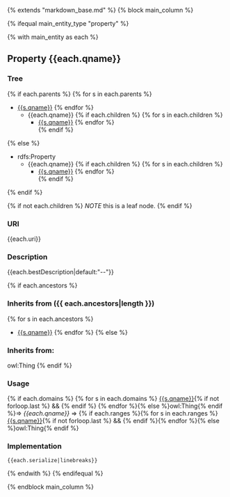 {% extends "markdown_base.md" %}
{% block main_column %}


{% ifequal main_entity_type "property"  %}
    
{% with main_entity as each  %}

## Property {{each.qname}}


### Tree
{% if each.parents %}
{% for s in each.parents %}
* [{{s.qname}}]({{s.slug}}.md)
{% endfor %}
    * {{each.qname}}
{% if each.children  %}
{% for s in each.children %}
        * [{{s.qname}}]({{s.slug}}.md) 
{% endfor %}        
{% endif %}

{% else %}
* rdfs:Property
    * {{each.qname}}
{% if each.children  %}
{% for s in each.children %}
        * [{{s.qname}}]({{s.slug}}.md) 
{% endfor %}        
{% endif %}

{% endif %}

{% if not each.children  %}
*NOTE* this is a leaf node.
{% endif %}

### URI
{{each.uri}}

### Description
{{each.bestDescription|default:"--"}}

{% if each.ancestors %}
### Inherits from ({{ each.ancestors|length }})
{% for s in each.ancestors %}
- [{{s.qname}}]({{s.slug}}.md)
{% endfor %}
{% else %}
### Inherits from:
owl:Thing
{% endif %}


### Usage
{% if each.domains %}
{% for s in each.domains %}
[{{s.qname}}]({{s.slug}}.md){% if not forloop.last %} &amp;&amp; {% endif %} 
{% endfor %}{% else %}owl:Thing{% endif %}=&gt;&nbsp;_{{each.qname}}_&nbsp;=&gt;&nbsp;{% if each.ranges %}{% for s in each.ranges %}[{{s.qname}}]({{s.slug}}.md){% if not forloop.last %} &amp;&amp; {% endif %}{% endfor %}{% else %}owl:Thing{% endif %}

### Implementation
```
{{each.serialize|linebreaks}}
```


{% endwith %}
{% endifequal %}




{% endblock main_column %}